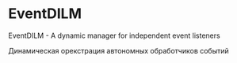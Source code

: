 # EventDILM

EventDILM - A dynamic manager for independent event listeners

Динамическая орекстрация автономных обработчиков событий
